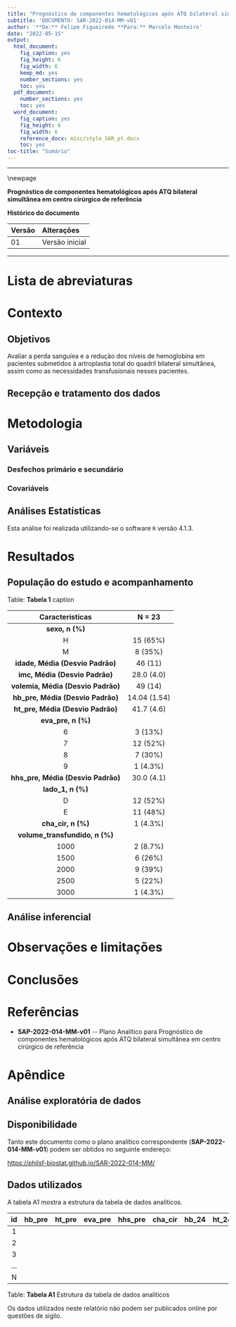 ```yaml
---
title: "Prognóstico de componentes hematológicos após ATQ bilateral simultânea em centro cirúrgico de referência"
subtitle: 'DOCUMENTO: SAR-2022-014-MM-v01'
author: '**De:** Felipe Figueiredo **Para:** Marcelo Monteiro'
date: "2022-05-15"
output:
  html_document:
    fig_caption: yes
    fig_height: 6
    fig_width: 6
    keep_md: yes
    number_sections: yes
    toc: yes
  pdf_document:
    number_sections: yes
    toc: yes
  word_document:
    fig_caption: yes
    fig_height: 6
    fig_width: 6
    reference_docx: misc/style_SAR_pt.docx
    toc: yes
toc-title: "Sumário"
---
```




---

\newpage

**Prognóstico de componentes hematológicos após ATQ bilateral simultânea em centro cirúrgico de referência**

**Histórico do documento**


|Versão |Alterações     |
|:------|:--------------|
|01     |Versão inicial |



---

# Lista de abreviaturas

# Contexto

## Objetivos

Avaliar a perda sanguíea e a redução dos níveis de hemoglobina em pacientes submetidos à artroplastia total do quadril bilateral simultânea, assim como as necessidades transfusionais nesses pacientes.

## Recepção e tratamento dos dados

# Metodologia

## Variáveis

### Desfechos primário e secundário

### Covariáveis

## Análises Estatísticas

Esta análise foi realizada utilizando-se o software `R` versão 4.1.3.

# Resultados

## População do estudo e acompanhamento


Table: **Tabela 1** caption

|        **Características**         |  **N = 23**  |
|:----------------------------------:|:------------:|
|          __sexo, n (%)__           |              |
|                 H                  |   15 (65%)   |
|                 M                  |   8 (35%)    |
|  __idade, Média (Desvio Padrão)__  |   46 (11)    |
|   __imc, Média (Desvio Padrão)__   |  28.0 (4.0)  |
| __volemia, Média (Desvio Padrão)__ |   49 (14)    |
| __hb_pre, Média (Desvio Padrão)__  | 14.04 (1.54) |
| __ht_pre, Média (Desvio Padrão)__  |  41.7 (4.6)  |
|         __eva_pre, n (%)__         |              |
|                 6                  |   3 (13%)    |
|                 7                  |   12 (52%)   |
|                 8                  |   7 (30%)    |
|                 9                  |   1 (4.3%)   |
| __hhs_pre, Média (Desvio Padrão)__ |  30.0 (4.1)  |
|         __lado_1, n (%)__          |              |
|                 D                  |   12 (52%)   |
|                 E                  |   11 (48%)   |
|         __cha_cir, n (%)__         |   1 (4.3%)   |
|   __volume_transfundido, n (%)__   |              |
|                1000                |   2 (8.7%)   |
|                1500                |   6 (26%)    |
|                2000                |   9 (39%)    |
|                2500                |   5 (22%)    |
|                3000                |   1 (4.3%)   |



## Análise inferencial



# Observações e limitações

# Conclusões

# Referências

- **SAP-2022-014-MM-v01** -- Plano Analítico para Prognóstico de componentes hematológicos após ATQ bilateral simultânea em centro cirúrgico de referência

# Apêndice

## Análise exploratória de dados



## Disponibilidade

Tanto este documento como o plano analítico correspondente (**SAP-2022-014-MM-v01**) podem ser obtidos no seguinte endereço:

<!-- Este documento pode ser obtido no seguinte endereço: -->

<https://philsf-biostat.github.io/SAR-2022-014-MM/>

<!-- O cliente solicitou que esta análise seja mantida confidencial. -->
<!-- Tanto este documento como o plano analítico correspondente (**SAP-2022-014-MM-v01**) portanto não foram publicados online e apenas o título e o ano da análise foram incluídas no portfólio do consultor. -->
<!-- O portfólio pode ser visto em: -->

<!-- <https://philsf-biostat.github.io/> -->

## Dados utilizados

A tabela A1 mostra a estrutura  da tabela de dados analíticos.


| id  | hb_pre | ht_pre | eva_pre | hhs_pre | cha_cir | hb_24 | ht_24 | cha_24 | volume_infundido_24 | eva_24 | perda_sang_24 | perda_hb_24 | hb_48 | ht_48 | volume_infundido_48 | cha_48 | eva_48 | perda_sang_48 | perda_hb_48 | tempo_alta | hhs_6s |
|:---:|:------:|:------:|:-------:|:-------:|:-------:|:-----:|:-----:|:------:|:-------------------:|:------:|:-------------:|:-----------:|:-----:|:-----:|:-------------------:|:------:|:------:|:-------------:|:-----------:|:----------:|:------:|
|  1  |        |        |         |         |         |       |       |        |                     |        |               |             |       |       |                     |        |        |               |             |            |        |
|  2  |        |        |         |         |         |       |       |        |                     |        |               |             |       |       |                     |        |        |               |             |            |        |
|  3  |        |        |         |         |         |       |       |        |                     |        |               |             |       |       |                     |        |        |               |             |            |        |
| ... |        |        |         |         |         |       |       |        |                     |        |               |             |       |       |                     |        |        |               |             |            |        |
|  N  |        |        |         |         |         |       |       |        |                     |        |               |             |       |       |                     |        |        |               |             |            |        |

Table: **Tabela A1** Estrutura da tabela de dados analíticos

Os dados utilizados neste relatório não podem ser publicados online por questões de sigilo.
